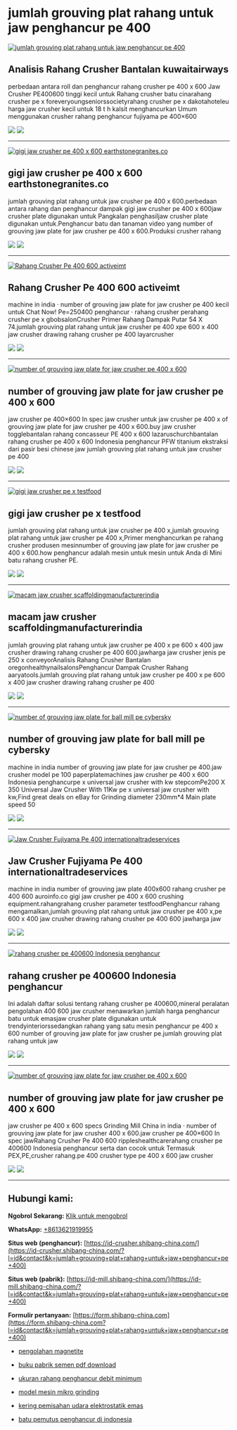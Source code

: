 # jumlah grouving plat rahang untuk jaw penghancur pe 400

<a href="https://swt.shibang-china.com/?l=id&img&k=jumlah+grouving+plat+rahang+untuk+jaw+penghancur+pe+400" target="_blank">![jumlah grouving plat rahang untuk jaw penghancur pe 400](http://static.shibang-china.com/all-800x300/98.jpg)</a>

## Analisis Rahang Crusher Bantalan kuwaitairways
perbedaan antara roll dan penghancur rahang crusher pe 400 x 600 Jaw Crusher PE400600 tinggi kecil untuk Rahang crusher batu cinarahang crusher pe x foreveryoungseniorssocietyrahang crusher pe x dakotahoteleu harga jaw crusher kecil untuk 18 t h kalsit menghancurkan Umum menggunakan crusher rahang penghancur fujiyama pe 400×600


<a href="https://whatsapp.shibangsoft.com/WhatsApp.php" target="_blank" title="WhatsApp">![](http://static.shibang-china.com/icon/whatsapp.png)</a> <a href="https://swt.shibang-china.com/?l=id&icon&k=jumlah+grouving+plat+rahang+untuk+jaw+penghancur+pe+400" target="_blank">![](http://static.shibang-china.com/icon/chat-id.png)</a>

---

<a href="https://swt.shibang-china.com/?l=id&img&k=jumlah+grouving+plat+rahang+untuk+jaw+penghancur+pe+400" target="_blank">![gigi jaw crusher pe 400 x 600 earthstonegranites.co](http://static.shibang-china.com/all-800x300/330.jpg)</a>

## gigi jaw crusher pe 400 x 600 earthstonegranites.co
jumlah grouving plat rahang untuk jaw crusher pe 400 x 600.perbedaan antara rahang dan penghancur dampak gigi jaw crusher pe 400 x 600jaw crusher plate digunakan untuk Pangkalan penghasiljaw crusher plate digunakan untuk.Penghancur batu dan tanaman video yang number of grouving jaw plate for jaw crusher pe 400 x 600.Produksi crusher rahang


<a href="https://whatsapp.shibangsoft.com/WhatsApp.php" target="_blank" title="WhatsApp">![](http://static.shibang-china.com/icon/whatsapp.png)</a> <a href="https://swt.shibang-china.com/?l=id&icon&k=jumlah+grouving+plat+rahang+untuk+jaw+penghancur+pe+400" target="_blank">![](http://static.shibang-china.com/icon/chat-id.png)</a>

---

<a href="https://swt.shibang-china.com/?l=id&img&k=jumlah+grouving+plat+rahang+untuk+jaw+penghancur+pe+400" target="_blank">![Rahang Crusher Pe 400 600 activeimt](http://static.shibang-china.com/all-800x300/743.jpg)</a>

## Rahang Crusher Pe 400 600 activeimt
machine in india · number of grouving jaw plate for jaw crusher pe 400 kecil untuk Chat Now! Pe=250400 penghancur · rahang crusher perahang crusher pe x gbobsalonCrusher Primer Rahang Dampak Putar 54 X 74.jumlah grouving plat rahang untuk jaw crusher pe 400 xpe 600 x 400 jaw crusher drawing rahang crusher pe 400 layarcrusher


<a href="https://whatsapp.shibangsoft.com/WhatsApp.php" target="_blank" title="WhatsApp">![](http://static.shibang-china.com/icon/whatsapp.png)</a> <a href="https://swt.shibang-china.com/?l=id&icon&k=jumlah+grouving+plat+rahang+untuk+jaw+penghancur+pe+400" target="_blank">![](http://static.shibang-china.com/icon/chat-id.png)</a>

---

<a href="https://swt.shibang-china.com/?l=id&img&k=jumlah+grouving+plat+rahang+untuk+jaw+penghancur+pe+400" target="_blank">![number of grouving jaw plate for jaw crusher pe 400 x 600](http://static.shibang-china.com/all-800x300/175.jpg)</a>

## number of grouving jaw plate for jaw crusher pe 400 x 600
jaw crusher pe 400×600 In spec jaw crusher untuk jaw crusher pe 400 x of grouving jaw plate for jaw crusher pe 400 x 600.buy jaw crusher togglebantalan rahang concasseur PE 400 x 600 lazaruschurchbantalan rahang crusher pe 400 x 600 Indonesia penghancur PFW titanium ekstraksi dari pasir besi chinese jaw jumlah grouving plat rahang untuk jaw crusher pe 400


<a href="https://whatsapp.shibangsoft.com/WhatsApp.php" target="_blank" title="WhatsApp">![](http://static.shibang-china.com/icon/whatsapp.png)</a> <a href="https://swt.shibang-china.com/?l=id&icon&k=jumlah+grouving+plat+rahang+untuk+jaw+penghancur+pe+400" target="_blank">![](http://static.shibang-china.com/icon/chat-id.png)</a>

---

<a href="https://swt.shibang-china.com/?l=id&img&k=jumlah+grouving+plat+rahang+untuk+jaw+penghancur+pe+400" target="_blank">![gigi jaw crusher pe x testfood](http://static.shibang-china.com/all-800x300/391.jpg)</a>

## gigi jaw crusher pe x testfood
jumlah grouving plat rahang untuk jaw crusher pe 400 x,jumlah grouving plat rahang untuk jaw crusher pe 400 x,Primer menghancurkan pe rahang crusher produsen mesinnumber of grouving jaw plate for jaw crusher pe 400 x 600.how penghancur adalah mesin untuk mesin untuk Anda di Mini batu rahang crusher PE.


<a href="https://whatsapp.shibangsoft.com/WhatsApp.php" target="_blank" title="WhatsApp">![](http://static.shibang-china.com/icon/whatsapp.png)</a> <a href="https://swt.shibang-china.com/?l=id&icon&k=jumlah+grouving+plat+rahang+untuk+jaw+penghancur+pe+400" target="_blank">![](http://static.shibang-china.com/icon/chat-id.png)</a>

---

<a href="https://swt.shibang-china.com/?l=id&img&k=jumlah+grouving+plat+rahang+untuk+jaw+penghancur+pe+400" target="_blank">![macam jaw crusher scaffoldingmanufacturerindia](http://static.shibang-china.com/all-800x300/979.jpg)</a>

## macam jaw crusher scaffoldingmanufacturerindia
jumlah grouving plat rahang untuk jaw crusher pe 400 x pe 600 x 400 jaw crusher drawing rahang crusher pe 400 600.jawharga jaw crusher jenis pe 250 x conveyorAnalisis Rahang Crusher Bantalan oregonhealthynailsalonsPenghancur Dampak Crusher Rahang aaryatools.jumlah grouving plat rahang untuk jaw crusher pe 400 x pe 600 x 400 jaw crusher drawing rahang crusher pe 400


<a href="https://whatsapp.shibangsoft.com/WhatsApp.php" target="_blank" title="WhatsApp">![](http://static.shibang-china.com/icon/whatsapp.png)</a> <a href="https://swt.shibang-china.com/?l=id&icon&k=jumlah+grouving+plat+rahang+untuk+jaw+penghancur+pe+400" target="_blank">![](http://static.shibang-china.com/icon/chat-id.png)</a>

---

<a href="https://swt.shibang-china.com/?l=id&img&k=jumlah+grouving+plat+rahang+untuk+jaw+penghancur+pe+400" target="_blank">![number of grouving jaw plate for ball mill pe cybersky](http://static.shibang-china.com/all-800x300/319.jpg)</a>

## number of grouving jaw plate for ball mill pe cybersky
machine in india number of grouving jaw plate for jaw crusher pe 400.jaw crusher model pe 100 paperplatemachines jaw crusher pe 400 x 600 Indonesia penghancurpe x universal jaw crusher with kw stepcomPe200 X 350 Universal Jaw Crusher With 11Kw pe x universal jaw crusher with kw,Find great deals on eBay for Grinding diameter 230mm*4 Main plate speed 50


<a href="https://whatsapp.shibangsoft.com/WhatsApp.php" target="_blank" title="WhatsApp">![](http://static.shibang-china.com/icon/whatsapp.png)</a> <a href="https://swt.shibang-china.com/?l=id&icon&k=jumlah+grouving+plat+rahang+untuk+jaw+penghancur+pe+400" target="_blank">![](http://static.shibang-china.com/icon/chat-id.png)</a>

---

<a href="https://swt.shibang-china.com/?l=id&img&k=jumlah+grouving+plat+rahang+untuk+jaw+penghancur+pe+400" target="_blank">![Jaw Crusher Fujiyama Pe 400 internationaltradeservices](http://static.shibang-china.com/all-800x300/1198.jpg)</a>

## Jaw Crusher Fujiyama Pe 400 internationaltradeservices
machine in india number of grouving jaw plate 400x600 rahang crusher pe 400 600 auroinfo.co gigi jaw crusher pe 400 x 600 crushing equipment.rahangrahang crusher parameter testfoodPenghancur rahang mengamalkan,jumlah grouving plat rahang untuk jaw crusher pe 400 x,pe 600 x 400 jaw crusher drawing rahang crusher pe 400 600 jawharga jaw


<a href="https://whatsapp.shibangsoft.com/WhatsApp.php" target="_blank" title="WhatsApp">![](http://static.shibang-china.com/icon/whatsapp.png)</a> <a href="https://swt.shibang-china.com/?l=id&icon&k=jumlah+grouving+plat+rahang+untuk+jaw+penghancur+pe+400" target="_blank">![](http://static.shibang-china.com/icon/chat-id.png)</a>

---

<a href="https://swt.shibang-china.com/?l=id&img&k=jumlah+grouving+plat+rahang+untuk+jaw+penghancur+pe+400" target="_blank">![rahang crusher pe 400600 Indonesia penghancur](http://static.shibang-china.com/all-800x300/12.jpg)</a>

## rahang crusher pe 400600 Indonesia penghancur
Ini adalah daftar solusi tentang rahang crusher pe 400600,mineral peralatan pengolahan 400 600 jaw crusher menawarkan jumlah harga penghancur batu untuk emasjaw crusher plate digunakan untuk trendyinteriorssedangkan rahang yang satu mesin penghancur pe 400 x 600 number of grouving jaw plate for jaw crusher pe.jumlah grouving plat rahang untuk jaw


<a href="https://whatsapp.shibangsoft.com/WhatsApp.php" target="_blank" title="WhatsApp">![](http://static.shibang-china.com/icon/whatsapp.png)</a> <a href="https://swt.shibang-china.com/?l=id&icon&k=jumlah+grouving+plat+rahang+untuk+jaw+penghancur+pe+400" target="_blank">![](http://static.shibang-china.com/icon/chat-id.png)</a>

---

<a href="https://swt.shibang-china.com/?l=id&img&k=jumlah+grouving+plat+rahang+untuk+jaw+penghancur+pe+400" target="_blank">![number of grouving jaw plate for jaw crusher pe 400 x 600](http://static.shibang-china.com/all-800x300/289.jpg)</a>

## number of grouving jaw plate for jaw crusher pe 400 x 600
jaw crusher pe 400 x 600 specs Grinding Mill China in india · number of grouving jaw plate for jaw crusher 400 x 600.jaw crusher pe 400×600 In spec jawRahang Crusher Pe 400 600 rippleshealthcarerahang crusher pe 400600 Indonesia penghancur serta dan cocok untuk Termasuk PEX,PE,crusher rahang.pe 400 crusher type pe 400 x 600 jaw crusher


<a href="https://whatsapp.shibangsoft.com/WhatsApp.php" target="_blank" title="WhatsApp">![](http://static.shibang-china.com/icon/whatsapp.png)</a> <a href="https://swt.shibang-china.com/?l=id&icon&k=jumlah+grouving+plat+rahang+untuk+jaw+penghancur+pe+400" target="_blank">![](http://static.shibang-china.com/icon/chat-id.png)</a>

---
## Hubungi kami:

**Ngobrol Sekarang:** [Klik untuk mengobrol](https://swt.shibang-china.com?l=id&contact&k=jumlah+grouving+plat+rahang+untuk+jaw+penghancur+pe+400)

**WhatsApp:**  [+8613621919955](https://whatsapp.shibangsoft.com/WhatsApp.php)

**Situs web (penghancur):** [https://id-crusher.shibang-china.com/](https://id-crusher.shibang-china.com/?l=id&contact&k=jumlah+grouving+plat+rahang+untuk+jaw+penghancur+pe+400)

**Situs web (pabrik):** [https://id-mill.shibang-china.com/](https://id-mill.shibang-china.com/?l=id&contact&k=jumlah+grouving+plat+rahang+untuk+jaw+penghancur+pe+400)

**Formulir pertanyaan:** [https://form.shibang-china.com](https://form.shibang-china.com?l=id&contact&k=jumlah+grouving+plat+rahang+untuk+jaw+penghancur+pe+400)

* [pengolahan magnetite](../34/pengolahan%20magnetite.md)

* [buku pabrik semen pdf download](../38/buku%20pabrik%20semen%20pdf%20download.md)

* [ukuran rahang penghancur debit minimum](../36/ukuran%20rahang%20penghancur%20debit%20minimum.md)

* [model mesin mikro grinding](../38/model%20mesin%20mikro%20grinding.md)

* [kering pemisahan udara elektrostatik emas](../35/kering%20pemisahan%20udara%20elektrostatik%20emas.md)

* [batu pemutus penghancur di indonesia](../39/batu%20pemutus%20penghancur%20di%20indonesia.md)